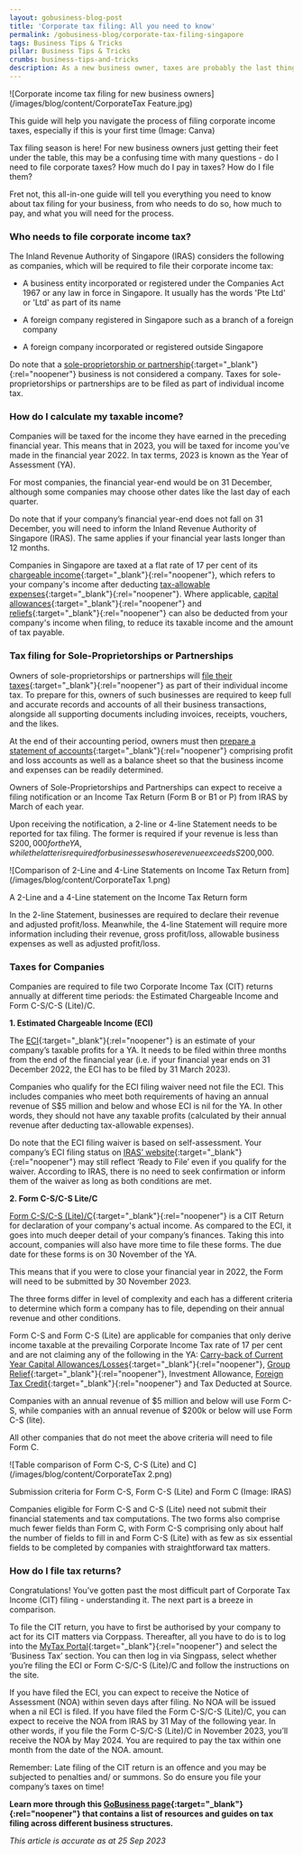 ```yaml
---
layout: gobusiness-blog-post
title: 'Corporate tax filing: All you need to know'
permalink: /gobusiness-blog/corporate-tax-filing-singapore
tags: Business Tips & Tricks
pillar: Business Tips & Tricks
crumbs: business-tips-and-tricks
description: As a new business owner, taxes are probably the last thing you think about. Here’s all you need to know about corporate taxes in under five minutes.
---
```


![Corporate income tax filing for new business owners](/images/blog/content/CorporateTax Feature.jpg)
<figcaption>This guide will help you navigate the process of filing corporate income taxes, especially if this is your first time (Image: Canva)</figcaption>

Tax filing season is here! For new business owners just getting their feet under the table, this may be a confusing time with many questions - do I need to file corporate taxes? How much do I pay in taxes? How do I file them? 

Fret not, this all-in-one guide will tell you everything you need to know about tax filing for your business, from who needs to do so, how much to pay, and what you will need for the process.

### Who needs to file corporate income tax?

The Inland Revenue Authority of Singapore (IRAS) considers the following as companies, which will be required to file their corporate income tax: 

- A business entity incorporated or registered under the Companies Act 1967 or any law in force in Singapore. It usually has the words 'Pte Ltd' or 'Ltd' as part of its name

- A foreign company registered in Singapore such as a branch of a foreign company

- A foreign company incorporated or registered outside Singapore

Do note that a [sole-proprietorship or partnership](https://www.iras.gov.sg/taxes/individual-income-tax/self-employed-and-partnerships/tax-obligations-of-self-employed-persons/basic-guide-for-self-employed-persons){:target="_blank"}{:rel="noopener"} business is not considered a company. Taxes for sole-proprietorships or partnerships are to be filed as part of individual income tax.

### How do I calculate my taxable income? 

Companies will be taxed for the income they have earned in the preceding financial year. This means that in 2023, you will be taxed for income you’ve made in the financial year 2022. In tax terms, 2023 is known as the Year of Assessment (YA).

For most companies, the financial year-end would be on 31 December, although some companies may choose other dates like the last day of each quarter. 

Do note that if your company’s financial year-end does not fall on 31 December, you will need to inform the Inland Revenue Authority of Singapore (IRAS). The same applies if your financial year lasts longer than 12 months.

Companies in Singapore are taxed at a flat rate of 17 per cent of its [chargeable income](https://www.iras.gov.sg/taxes/corporate-income-tax/income-deductions-for-companies/taxable-non-taxable-income){:target="_blank"}{:rel="noopener"}, which refers to your company's income after deducting [tax-allowable expenses](https://www.iras.gov.sg/taxes/corporate-income-tax/income-deductions-for-companies/business-expenses){:target="_blank"}{:rel="noopener"}. Where applicable, [capital allowances](https://www.iras.gov.sg/taxes/corporate-income-tax/income-deductions-for-companies/claiming-allowances/capital-allowances){:target="_blank"}{:rel="noopener"} and [reliefs](https://www.iras.gov.sg/taxes/corporate-income-tax/income-deductions-for-companies/claiming-reliefs){:target="_blank"}{:rel="noopener"} can also be deducted from your company's income when filing, to reduce its taxable income and the amount of tax payable. 

### Tax filing for Sole-Proprietorships or Partnerships

Owners of sole-proprietorships or partnerships will [file their taxes](https://www.iras.gov.sg/taxes/individual-income-tax/self-employed-and-partnerships/tax-obligations-of-self-employed-persons/basic-guide-for-self-employed-persons){:target="_blank"}{:rel="noopener"} as part of their individual income tax. To prepare for this, owners of such businesses are required to keep full and accurate records and accounts of all their business transactions, alongside all supporting documents including invoices, receipts, vouchers, and the likes.

At the end of their accounting period, owners must then [prepare a statement of accounts](https://www.iras.gov.sg/taxes/individual-income-tax/self-employed-and-partnerships/calculating-my-business-income/preparing-statement-of-accounts){:target="_blank"}{:rel="noopener"} comprising profit and loss accounts as well as a balance sheet so that the business income and expenses can be readily determined.

Owners of Sole-Proprietorships and Partnerships can expect to receive a filing notification or an Income Tax Return (Form B or B1 or P) from IRAS by March of each year. 

Upon receiving the notification, a 2-line or 4-line Statement needs to be reported for tax filing. The former is required if your revenue is less than S$200,000 for the YA, while the latter is required for businesses whose revenue exceeds S$200,000. 

![Comparison of 2-Line and 4-Line Statements on Income Tax Return from](/images/blog/content/CorporateTax 1.png)
<figcaption>A 2-Line and a 4-Line statement on the Income Tax Return form</figcaption>

In the 2-line Statement, businesses are required to declare their revenue and adjusted profit/loss. Meanwhile, the 4-line Statement will require more information including their revenue, gross profit/loss, allowable business expenses as well as adjusted profit/loss.

### Taxes for Companies

Companies are required to file two Corporate Income Tax (CIT) returns annually at different time periods: the Estimated Chargeable Income and Form C-S/C-S (Lite)/C. 

**1. Estimated Chargeable Income (ECI)**

The [ECI](https://www.iras.gov.sg/taxes/corporate-income-tax/estimated-chargeable-income-(eci)-filing){:target="_blank"}{:rel="noopener"} is an estimate of your company’s taxable profits for a YA. It needs to be filed within three months from the end of the financial year (i.e. if your financial year ends on 31 December 2022, the ECI has to be filed by 31 March 2023).

Companies who qualify for the ECI filing waiver need not file the ECI. This includes companies who meet both requirements of having an annual revenue of S$5 million and below and whose ECI is nil for the YA. In other words, they should not have any taxable profits (calculated by their annual revenue after deducting tax-allowable expenses).

Do note that the ECI filing waiver is based on self-assessment. Your company’s ECI filing status on [IRAS’ website](https://mytax.iras.gov.sg/ESVWeb/default.aspx){:target="_blank"}{:rel="noopener"} may still reflect ‘Ready to File’ even if you qualify for the waiver. According to IRAS, there is no need to seek confirmation or inform them of the waiver as long as both conditions are met. 

**2. Form C-S/C-S Lite/C**

[Form C-S/C-S (Lite)/C](https://www.iras.gov.sg/taxes/corporate-income-tax/form-c-s-form-c-s-(lite)-form-c-filing/overview-of-form-c-s-form-c-s-(lite)-form-c){:target="_blank"}{:rel="noopener"} is a CIT Return for declaration of your company's actual income. As compared to the ECI, it goes into much deeper detail of your company’s finances. Taking this into account, companies will also have more time to file these forms. The due date for these forms is on 30 November of the YA. 

This means that if you were to close your financial year in 2022, the Form will need to be submitted by 30 November 2023. 

The three forms differ in level of complexity and each has a different criteria to determine which form a company has to file, depending on their annual revenue and other conditions. 

Form C-S and Form C-S (Lite) are applicable for companies that only derive income taxable at the prevailing Corporate Income Tax rate of 17 per cent and are not claiming any of the following in the YA: [Carry-back of Current Year Capital Allowances/Losses](https://www.iras.gov.sg/taxes/corporate-income-tax/income-deductions-for-companies/claiming-reliefs/loss-carry-back-relief){:target="_blank"}{:rel="noopener"}, [Group Relief](https://www.iras.gov.sg/taxes/corporate-income-tax/income-deductions-for-companies/claiming-reliefs/group-relief){:target="_blank"}{:rel="noopener"}, Investment Allowance, [Foreign Tax Credit](https://www.iras.gov.sg/taxes/corporate-income-tax/income-deductions-for-companies/claiming-reliefs/foreign-tax-credit){:target="_blank"}{:rel="noopener"} and Tax Deducted at Source.

Companies with an annual revenue of $5 million and below will use Form C-S, while companies with an annual revenue of $200k or below will use Form C-S (lite).

All other companies that do not meet the above criteria will need to file Form C.

![Table comparison of Form C-S, C-S (Lite) and C](/images/blog/content/CorporateTax 2.png)
<figcaption>Submission criteria for Form C-S, Form C-S (Lite) and Form C (Image: IRAS)</figcaption>

Companies eligible for Form C-S and C-S (Lite) need not submit their financial statements and tax computations. The two forms also comprise much fewer fields than Form C, with Form C-S comprising only about half the number of fields to fill in and Form C-S (Lite) with as few as six essential fields to be completed by companies with straightforward tax matters. 

### How do I file tax returns? 

Congratulations! You’ve gotten past the most difficult part of Corporate Tax Income (CIT) filing - understanding it. The next part is a breeze in comparison. 

To file the CIT return, you have to first be authorised by your company to act for its CIT matters via Corppass. Thereafter, all you have to do is to log into the [MyTax Portal](https://mytax.iras.gov.sg/ESVWeb/default.aspx){:target="_blank"}{:rel="noopener"} and select the ‘Business Tax’ section. You can then log in via Singpass, select whether you’re filing the ECI or Form C-S/C-S (Lite)/C and follow the instructions on the site.

If you have filed the ECI, you can expect to receive the Notice of Assessment (NOA) within seven days after filing. No NOA will be issued when a nil ECI is filed. If you have filed the Form C-S/C-S (Lite)/C, you can expect to receive the NOA from IRAS by 31 May of the following year. In other words, if you file the Form C-S/C-S (Lite)/C in November 2023, you’ll receive the NOA by May 2024. You are required to pay the tax within one month from the date of the NOA. amount.

Remember: Late filing of the CIT return is an offence and you may be subjected to penalties and/ or summons. So do ensure you file your company’s taxes on time!

**Learn more through this [GoBusiness page](https://www.gobusiness.gov.sg/run-and-grow/taxes-and-gst/){:target="_blank"}{:rel="noopener"} that contains a list of resources and guides on tax filing across different business structures.**

<em> This article is accurate as at 25 Sep 2023</em>
